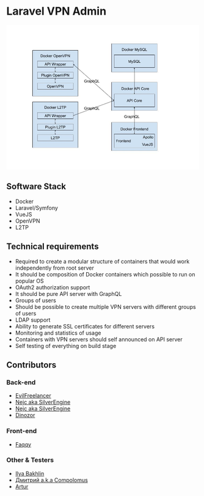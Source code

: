# Laravel VPN Admin

<img src="./schema.jpg">

## Software Stack
* Docker
* Laravel/Symfony
* VueJS
* OpenVPN
* L2TP

## Technical requirements
* Required to create a modular structure of containers that would work independently from root server
* It should be composition of Docker containers which possible to run on popular OS
* OAuth2 authorization support
* It should be pure API server with GraphQL
* Groups of users
* Should be possible to create multiple VPN servers with different groups of users
* LDAP support
* Ability to generate SSL certificates for different servers
* Monitoring and statistics of usage
* Containers with VPN servers should self announced on API server
* Self testing of everything on build stage

## Contributors
### Back-end 
* [EvilFreelancer](https://github.com/EvilFreelancer)
* [Nejc aka SilverEngine](https://github.com/SilverEngineTeam)
* [Nejc aka SilverEngine](https://github.com/SilverEngineTeam)
* [Dinozor](https://github.com/Dinozor)
### Front-end
* [Faqqy](https://github.com/Faqqy)
### Other & Testers
* [Ilya Bakhlin](https://github.com/ilyabakhlin)
* [Дмитрий a.k.a Compolomus](https://github.com/Compolomus)
* [Artur](https://github.com/astralo)
